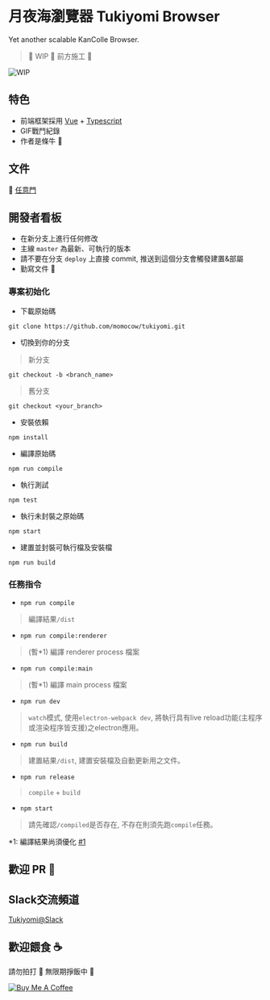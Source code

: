 # 月夜海瀏覽器 Tukiyomi Browser
Yet another scalable KanColle Browser.

> 🚧 WIP 🚧 前方施工 🚧

![WIP](https://thumbs.gfycat.com/SpicyImmenseGraywolf-size_restricted.gif)

## 特色
- 前端框架採用 [Vue](https://vuejs.org/) + [Typescript](https://www.typescriptlang.org)
- GIF戰鬥紀錄
- 作者是條牛 🐄


## 文件
🚪 [任意門](./docs/README.md)

## 開發者看板
- 在新分支上進行任何修改
- 主線 `master` 為最新、可執行的版本
- 請不要在分支 `deploy` 上直接 commit, 推送到這個分支會觸發建置&部屬
- 勤寫文件 📝

### 專案初始化
- 下載原始碼
```
git clone https://github.com/momocow/tukiyomi.git
```
- 切換到你的分支
> 新分支
```
git checkout -b <branch_name>
```
> 舊分支
```
git checkout <your_branch>
```
- 安裝依賴
```
npm install
```
- 編譯原始碼
```
npm run compile
```
- 執行測試
```
npm test
```
- 執行未封裝之原始碼
```
npm start
```
- 建置並封裝可執行檔及安裝檔
```
npm run build
```

### 任務指令
- `npm run compile`
> 編譯結果`/dist`
- `npm run compile:renderer`
> (暫*1) 編譯 renderer process 檔案
- `npm run compile:main`
> (暫*1) 編譯 main process 檔案
- `npm run dev`
> `watch`模式, 使用`electron-webpack dev`, 將執行具有live reload功能(主程序或渲染程序皆支援)之electron應用｡
- `npm run build`
> 建置結果`/dist`, 建置安裝檔及自動更新用之文件｡
- `npm run release`
> `compile` + `build`
- `npm start`
> 請先確認`/compiled`是否存在, 不存在則須先跑`compile`任務｡

*1: 編譯結果尚須優化 [#1](https://github.com/momocow/tukiyomi/issues/1)

## 歡迎 PR 🙏

## Slack交流頻道
[Tukiyomi@Slack](https://tuki-yomi.slack.com/messages/CCBG49A07)

## 歡迎餵食 ☕
請勿拍打 🤜 無限期掙飯中 🍙

<a href="https://www.buymeacoffee.com/momocow" target="_blank"><img src="https://www.buymeacoffee.com/assets/img/custom_images/yellow_img.png" alt="Buy Me A Coffee" style="height: auto !important;width: auto !important;" ></a>